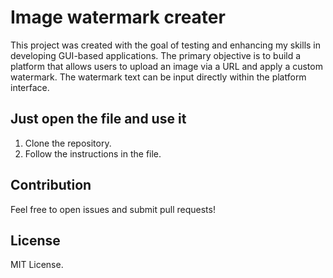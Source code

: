 # Image watermark creater

This project was created with the goal of testing and enhancing my skills in developing GUI-based applications. The primary objective is to build a platform that allows users to upload an image via a URL and apply a custom watermark. The watermark text can be input directly within the platform interface.

## Just open the file and use it

1. Clone the repository.
2. Follow the instructions in the file.

## Contribution

Feel free to open issues and submit pull requests!

## License

MIT License.






